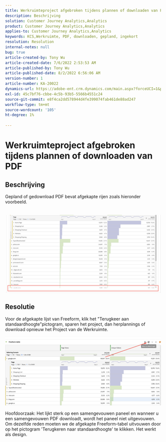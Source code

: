 ```yaml
---
title: Werkruimteproject afgebroken tijdens plannen of downloaden van PDF
description: Beschrijving
solution: Customer Journey Analytics,Analytics
product: Customer Journey Analytics,Analytics
applies-to: Customer Journey Analytics,Analytics
keywords: KCS,Werkruimte, PDF, downloaden, gepland, ingekort
resolution: Resolution
internal-notes: null
bug: true
article-created-by: Tony Wu
article-created-date: 7/6/2022 2:53:53 AM
article-published-by: Tony Wu
article-published-date: 8/2/2022 6:56:06 AM
version-number: 1
article-number: KA-20022
dynamics-url: https://adobe-ent.crm.dynamics.com/main.aspx?forceUCI=1&pagetype=entityrecord&etn=knowledgearticle&id=0a8bd2d7-d6fc-ec11-82e5-000d3a3b090d
exl-id: 45c7bf76-cbbe-4c5b-93b5-5566b4551c24
source-git-commit: e8f4ca2dd578944d4fe399074fab461de88ad247
workflow-type: tm+mt
source-wordcount: '105'
ht-degree: 1%

---
```


# Werkruimteproject afgebroken tijdens plannen of downloaden van PDF

## Beschrijving

Gepland of gedownload PDF bevat afgekapte rijen zoals hieronder voorbeeld.<br><br>
<br>![](assets/___140e6ba7-d7fc-ec11-82e5-000d3a3b090d___.png)

## Resolutie


Voor de afgekapte lijst van Freeform, klik het &quot;Terugkeer aan standaardhoogte&quot;pictogram, sparen het project, dan herplannings of download opnieuw het Project van de Werkruimte.

![](assets/e9fea250-d7fc-ec11-82e5-000d3a3b090d.png)



Hoofdoorzaak: Het lijkt sterk op een samengevouwen paneel en wanneer u een samengevouwen PDF downloadt, wordt het paneel niet uitgevouwen.
Om dezelfde reden moeten we de afgekapte Freeform-tabel uitvouwen door op het pictogram &#39;Terugkeren naar standaardhoogte&#39; te klikken. Het werkt als design.
